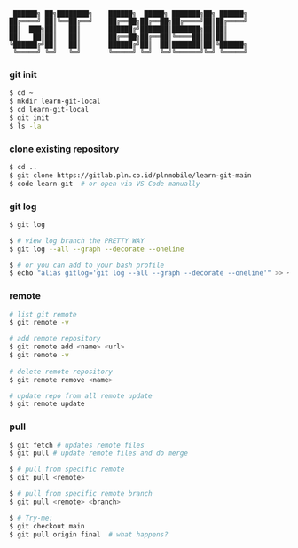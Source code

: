      ██████╗ ██╗████████╗    ██████╗  █████╗ ███████╗██╗ ██████╗
    ██╔════╝ ██║╚══██╔══╝    ██╔══██╗██╔══██╗██╔════╝██║██╔════╝
    ██║  ███╗██║   ██║       ██████╔╝███████║███████╗██║██║     
    ██║   ██║██║   ██║       ██╔══██╗██╔══██║╚════██║██║██║     
    ╚██████╔╝██║   ██║       ██████╔╝██║  ██║███████║██║╚██████╗
     ╚═════╝ ╚═╝   ╚═╝       ╚═════╝ ╚═╝  ╚═╝╚══════╝╚═╝ ╚═════╝
                                                            

### git init
```bash
$ cd ~
$ mkdir learn-git-local
$ cd learn-git-local
$ git init
$ ls -la
```

### clone existing repository
```bash
$ cd ..
$ git clone https://gitlab.pln.co.id/plnmobile/learn-git-main
$ code learn-git  # or open via VS Code manually
```

### git log 
```bash  
$ git log 

$ # view log branch the PRETTY WAY
$ git log --all --graph --decorate --oneline

$ # or you can add to your bash profile 
$ echo "alias gitlog='git log --all --graph --decorate --oneline'" >> ~/.bash_profile
```

### remote
```bash
# list git remote
$ git remote -v

# add remote repository
$ git remote add <name> <url>
$ git remote -v
 
# delete remote repository
$ git remote remove <name>

# update repo from all remote update
$ git remote update
```

### pull
```bash
$ git fetch # updates remote files
$ git pull # update remote files and do merge

$ # pull from specific remote 
$ git pull <remote> 

$ # pull from specific remote branch 
$ git pull <remote> <branch>

$ # Try-me: 
$ git checkout main
$ git pull origin final  # what happens? 
``` 